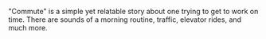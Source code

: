 "Commute" is a simple yet relatable story about one trying to get to work on time.  There are sounds of a morning routine, traffic, elevator rides, and much more.
